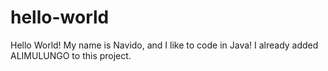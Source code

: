 # hello-world
Hello World!
My name is Navido, and I like to code in Java!
I already added ALIMULUNGO to this project.
